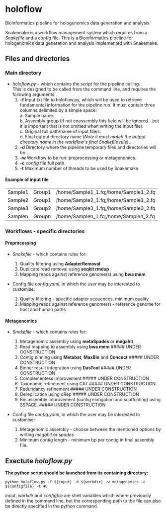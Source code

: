 # holoflow
Bioinformatics pipeline for hologenomics data generation and analysis

Snakemake is a workflow management system which requires from a *Snakefile* and a *config* file. This is a Bioinformatics pipeline for hologenomics data generation and analysis implemented with Snakemake.

## Files and directories
### Main directory
- *holoflow.py* - which contains the script for the pipeline calling.  
This is designed to be called from the command line, and requires the following arguments:  
  1. **-f** Input.txt file to holoflow.py, which will be used to retrieve fundamental information for the pipeline run. It must contain three columns delimited by a simple space:  
    a. Sample name.  
    b. Assembly group (If not coassembly this field will be ignored - but it is important that is not omitted when writing the input file).  
    c. Original full path/name of input file/s.  
    d. Final output directory name (*Note it must match the output directory name in the workflow's final Snakefile rule*).    
  2. **-d** Directory where the pipeline temporary files and directories will be.
  3. **-w** Workflow to be run: preprocessing or metagenomics.
  4. **-c** *config* file full path.
  5. **-t** Maximum number of threads to be used by Snakemake.

#### Example of input file
|   |   |   |
| --- | --- | --- |
| Sample1 | Group1 | /home/Sample1_1.fq;/home/Sample1_2.fq |
| Sample2 | Group1 | /home/Sample2_1.fq;/home/Sample1_2.fq |
| Sample3 | Group2 | /home/Sample3_1.fq;/home/Sample3_2.fq |
| Samplen | Groupn | /home/Samplen_1.fq;/home/Samplen_2.fq |
  
### Workflows - specific directories
#### Preprocessing
- *Snakefile* - which contains rules for:
  1. Quality filtering using **AdapterRemoval** 
  2. Duplicate read removal using **seqkit rmdup**
  3. Mapping reads against reference genome(s) using **bwa mem**
  
- Config file *config.yaml*, in which the user may be interested to customise:
  1. Quality filtering - specific adapter sequences, minimum quality
  2. Mapping reads against reference genome(s) - reference genome for host and human paths
  
  
#### Metagenomics
- *Snakefile* - which contains rules for:
  1. Metagenomic assembly using **metaSpades** or **megahit**
  2. Read mapping to assembly using **bwa mem** ##### UNDER CONSTRUCTION
  3. Contig binning using **Metabat**, **MaxBin** and **Concoct** ##### UNDER CONSTRUCTION
  4. Binner result integration using **DasTool** ##### UNDER CONSTRUCTION
  5. Complementess improvement ##### UNDER CONSTRUCTION
  5. Taxonomic refinement using CAT ##### UNDER CONSTRUCTION
  6. Redundancy refinement ##### UNDER CONSTRUCTION
  7. Dereplication using dRep ##### UNDER CONSTRUCTION
  7. Bin assembly improvement (contig elongation and scaffolding) using SSPACE. ##### UNDER CONSTRUCTION
  
- Config file *config.yaml*, in which the user may be interested to customise:
  1. Metagenomic assembly - choose between the mentioned options by writing *megahit* or *spades*
  2. Minimum contig length - minimum bp per contig in final assembly file.

  
## Exectute *holoflow.py*
**The python script should be launched from its containing directory:**
```
python holoflow.py -f ${input} -d ${workdir} -w metagenomics -c ${configfile} -t 40
```
*input*, *workdir* and *configfile* are shell variables which where previously defined in the command line, but the corresponding path to the file can also be directly specified in the python command. 



